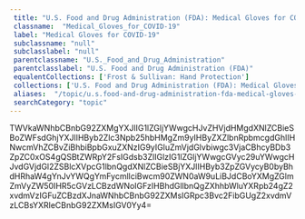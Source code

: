 ```yaml
--- 
 title: "U.S. Food and Drug Administration (FDA): Medical Gloves for COVID-19" 
 classname:  "Medical_Gloves_for_COVID-19" 
 label: "Medical Gloves for COVID-19" 
 subclassname: "null" 
 subclasslabel: "null" 
 parentclassname: "U.S._Food_and_Drug_Administration" 
 parentclasslabel: "U.S. Food and Drug Administration (FDA)" 
 equalentCollections: ['Frost & Sullivan: Hand Protection'] 
 collections: ['U.S. Food and Drug Administration (FDA): Medical Gloves for COVID-19']
 aliases:  "/topic/u.s.food-and-drug-administration-fda-medical-gloves-for-covid-19"  
 searchCategory: "topic" 
---
```

TWVkaWNhbCBnbG92ZXMgYXJlIG1lZGljYWwgcHJvZHVjdHMgdXNlZCBieSBoZWFsdGhjYXJlIHByb2Zlc3Npb25hbHMgZm9yIHByZXZlbnRpbmcgdGhlIHNwcmVhZCBvZiBhbiBpbGxuZXNzIG9yIGluZmVjdGlvbiwgc3VjaCBhcyBDb3ZpZC0xOS4gQSBtZWRpY2FsIGdsb3ZlIGlzIG1lZGljYWwgcGVyc29uYWwgcHJvdGVjdGl2ZSBlcXVpcG1lbnQgdXNlZCBieSBjYXJlIHByb3ZpZGVycyB0byBhdHRhaW4gYnJvYWQgYmFycmllciBwcm90ZWN0aW9uLiBJdCBoYXMgZGlmZmVyZW50IHR5cGVzLCBzdWNoIGFzIHBhdGllbnQgZXhhbWluYXRpb24gZ2xvdmVzIGFuZCBzdXJnaWNhbCBnbG92ZXMsIGRpc3Bvc2FibGUgZ2xvdmVzLCBsYXRleCBnbG92ZXMsIGV0Yy4=